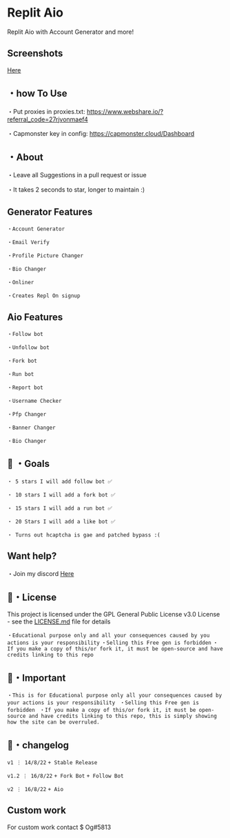 
# Replit Aio

Replit Aio with Account Generator and more!


## Screenshots

[Here](https://github.com/ahmednore/-ReplitAio/blob/main/aio.png)


##  ・how To Use

・Put proxies in proxies.txt: https://www.webshare.io/?referral_code=27rjvonmaef4

・Capmonster key in config: https://capmonster.cloud/Dashboard


## ・About

・Leave all Suggestions in a pull request or issue

・It takes 2 seconds to star, longer to maintain :)

## Generator Features

```・Account Generator```

```・Email Verify```

```・Profile Picture Changer```

```・Bio Changer```

```・Onliner```

```・Creates Repl On signup```


## Aio Features

```・Follow bot```

```・Unfollow bot```

```・Fork bot```

```・Run bot```

```・Report bot```

```・Username Checker```

```・Pfp Changer```

```・Banner Changer```

```・Bio Changer```

## 🥅 ・Goals

```・ 5 stars I will add follow bot ✅```

```・ 10 stars I will add a fork bot ✅```

```・ 15 stars I will add a run bot ✅```

```・ 20 Stars I will add a like bot ✅```

```・ Turns out hcaptcha is gae and patched bypass :(```

## Want help?

・Join my discord [Here](https://discord.gg/YjcFezTtUe)

## 📄・License

This project is licensed under the GPL General Public License v3.0 License - see the [LICENSE.md](https://github.com/Hazza3100/ReplitAio/blob/main/LICENSE) file for details

 ```・Educational purpose only and all your consequences caused by you actions is your responsibility```
```・Selling this Free gen is forbidden```
  ```・If you make a copy of this/or fork it, it must be open-source and have credits linking to this repo```
  
  
## 📄・Important

```・This is for Educational purpose only all your consequences caused by your actions is your responsibility ```
```・Selling this Free gen is forbidden ```
```・If you make a copy of this/or fork it, it must be open-source and have credits linking to this repo, this is simply showing how the site can be overruled.```

##  💭・changelog

```v1 ⋮ 14/8/22```
```+ Stable Release```

```v1.2 ⋮ 16/8/22```
```+ Fork Bot```
```+ Follow Bot```

```v2 ⋮ 16/8/22```
```+ Aio```


## Custom work

For custom work contact $ Og#5813
